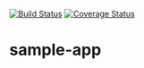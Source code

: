 [![Build Status](https://travis-ci.org/drs0ffic3/sample-app.svg?branch=master)](https://travis-ci.org/drs0ffic3/sample-app)
[![Coverage Status](https://coveralls.io/repos/drs0ffic3/sample-app/badge.svg?branch=master)](https://coveralls.io/r/drs0ffic3/sample-app?branch=master)

# sample-app

